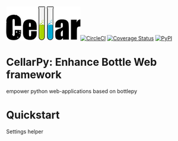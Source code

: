 ![Cellar powered by Bottle](https://raw.githubusercontent.com/JonathanHuot/cellarpy/master/doc/cellar.jpg)[![CircleCI](https://circleci.com/gh/JonathanHuot/cellarpy.svg?style=svg)](https://circleci.com/gh/JonathanHuot/cellarpy)
[![Coverage Status](https://coveralls.io/repos/github/JonathanHuot/cellarpy/badge.svg?branch=master)](https://coveralls.io/github/JonathanHuot/cellarpy?branch=master)
[![PyPI](https://img.shields.io/pypi/v/cellarpy.svg)](https://pypi.python.org/pypi/cellarpy)

CellarPy: Enhance Bottle Web framework 
===============
empower python web-applications based on bottlepy 

Quickstart
===============

Settings helper
